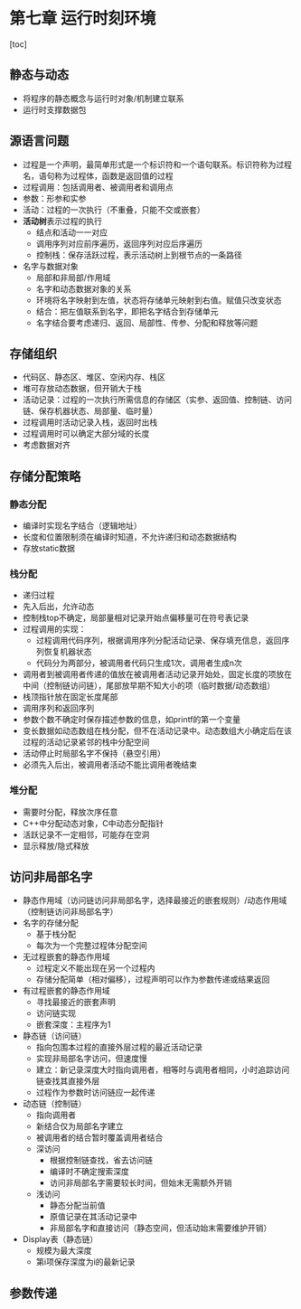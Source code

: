 # 第七章 运行时刻环境

[toc]

## 静态与动态

- 将程序的静态概念与运行时对象/机制建立联系
- 运行时支撑数据包

## 源语言问题

- 过程是一个声明，最简单形式是一个标识符和一个语句联系。标识符称为过程名，语句称为过程体，函数是返回值的过程
- 过程调用：包括调用者、被调用者和调用点
- 参数：形参和实参
- 活动：过程的一次执行（不重叠，只能不交或嵌套）
- **活动树**表示过程的执行
  - 结点和活动一一对应
  - 调用序列对应前序遍历，返回序列对应后序遍历
  - 控制栈：保存活跃过程，表示活动树上到根节点的一条路径
- 名字与数据对象
  - 局部和非局部/作用域
  - 名字和动态数据对象的关系
  - 环境将名字映射到左值，状态将存储单元映射到右值。赋值只改变状态
  - 结合：把左值联系到名字，即把名字结合到存储单元
  - 名字结合要考虑递归、返回、局部性、传参、分配和释放等问题

## 存储组织

- 代码区、静态区、堆区、空闲内存、栈区
- 堆可存放动态数据，但开销大于栈
- 活动记录：过程的一次执行所需信息的存储区（实参、返回值、控制链、访问链、保存机器状态、局部量、临时量）
- 过程调用时活动记录入栈，返回时出栈
- 过程调用时可以确定大部分域的长度
- 考虑数据对齐

## 存储分配策略

### 静态分配

- 编译时实现名字结合（逻辑地址）
- 长度和位置限制须在编译时知道，不允许递归和动态数据结构
- 存放static数据

### 栈分配

- 递归过程
- 先入后出，允许动态
- 控制栈top不确定，局部量相对记录开始点偏移量可在符号表记录
- 过程调用的实现：
  - 过程调用代码序列，根据调用序列分配活动记录、保存填充信息，返回序列恢复机器状态
  - 代码分为两部分，被调用者代码只生成1次，调用者生成n次
- 调用者到被调用者传递的值放在被调用者活动记录开始处，固定长度的项放在中间（控制链访问链），尾部放早期不知大小的项（临时数据/动态数组）
- 栈顶指针放在固定长度尾部
- 调用序列和返回序列
- 参数个数不确定时保存描述参数的信息，如printf的第一个变量
- 变长数据如动态数组在栈分配，但不在活动记录中。动态数组大小确定后在该过程的活动记录紧邻的栈中分配空间
- 活动停止时局部名字不保持（悬空引用）
- 必须先入后出，被调用者活动不能比调用者晚结束

### 堆分配

- 需要时分配，释放次序任意
- C++中分配动态对象，C中动态分配指针
- 活跃记录不一定相邻，可能存在空洞
- 显示释放/隐式释放

## 访问非局部名字

- 静态作用域（访问链访问非局部名字，选择最接近的嵌套规则）/动态作用域（控制链访问非局部名字）
- 名字的存储分配
  - 基于栈分配
  - 每次为一个完整过程体分配空间
- 无过程嵌套的静态作用域
  - 过程定义不能出现在另一个过程内
  - 存储分配简单（相对偏移），过程声明可以作为参数传递或结果返回
- 有过程嵌套的静态作用域
  - 寻找最接近的嵌套声明
  - 访问链实现
  - 嵌套深度：主程序为1
- 静态链（访问链）
  - 指向包围本过程的直接外层过程的最近活动记录
  - 实现非局部名字访问，但速度慢
  - 建立：新记录深度大时指向调用者，相等时与调用者相同，小时追踪访问链查找其直接外层
  - 过程作为参数时访问链应一起传递
- 动态链（控制链）
  - 指向调用者
  - 新结合仅为局部名字建立
  - 被调用者的结合暂时覆盖调用者结合
  - 深访问
    - 根据控制链查找，省去访问链
    - 编译时不确定搜索深度
    - 访问非局部名字需要较长时间，但始末无需额外开销
  - 浅访问
    - 静态分配当前值
    - 原值记录在其活动记录中
    - 非局部名字和直接访问（静态空间，但活动始末需要维护开销）
- Display表（静态链）
  - 规模为最大深度
  - 第i项保存深度为i的最新记录

## 参数传递
